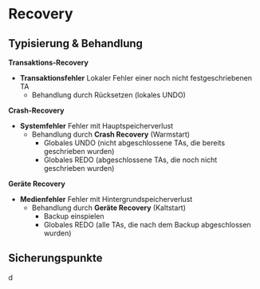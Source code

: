 # Recovery

## Typisierung & Behandlung

**Transaktions-Recovery**

* **Transaktionsfehler** Lokaler Fehler einer noch nicht festgeschriebenen TA
	* Behandlung durch Rücksetzen (lokales UNDO)

**Crash-Recovery**

* **Systemfehler** Fehler mit Hauptspeicherverlust
	* Behandlung durch **Crash Recovery** (Warmstart)
		* Globales UNDO (nicht abgeschlossene TAs, die bereits geschrieben wurden)
		* Globales REDO (abgeschlossene TAs, die noch nicht geschrieben wurden)

**Geräte Recovery**

* **Medienfehler** Fehler mit Hintergrundspeicherverlust
	* Behandlung durch **Geräte Recovery** (Kaltstart)
		* Backup einspielen
		* Globales REDO (alle TAs, die nach dem Backup abgeschlossen wurden)

## Sicherungspunkte

d
